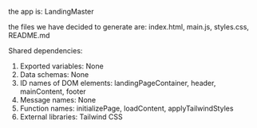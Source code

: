the app is: LandingMaster

the files we have decided to generate are: index.html, main.js, styles.css, README.md

Shared dependencies:
1. Exported variables: None
2. Data schemas: None
3. ID names of DOM elements: landingPageContainer, header, mainContent, footer
4. Message names: None
5. Function names: initializePage, loadContent, applyTailwindStyles
6. External libraries: Tailwind CSS